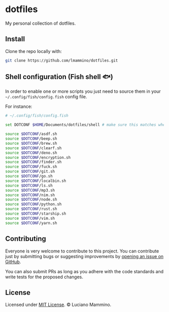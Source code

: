 # dotfiles

My personal collection of dotfiles.


## Install

Clone the repo locally with:

```bash
git clone https://github.com/lmammino/dotfiles.git
```


## Shell configuration (Fish shell 🐟)

In order to enable one or more scripts you just need to source them in your `~/.config/fish/config.fish` config file.

For instance:

```bash
# ~/.config/fish/config.fish

set DOTCONF $HOME/Documents/dotfiles/shell # make sure this matches where you cloned the repo

source $DOTCONF/asdf.sh
source $DOTCONF/beep.sh
source $DOTCONF/brew.sh
source $DOTCONF/clearf.sh
source $DOTCONF/deno.sh
source $DOTCONF/encryption.sh
source $DOTCONF/finder.sh
source $DOTCONF/fuck.sh
source $DOTCONF/git.sh
source $DOTCONF/go.sh
source $DOTCONF/localbin.sh
source $DOTCONF/ls.sh
source $DOTCONF/mp3.sh
source $DOTCONF/nim.sh
source $DOTCONF/node.sh
source $DOTCONF/python.sh
source $DOTCONF/rust.sh
source $DOTCONF/starship.sh
source $DOTCONF/vim.sh
source $DOTCONF/yarn.sh
```


## Contributing

Everyone is very welcome to contribute to this project. You can contribute just by submitting bugs or
suggesting improvements by [opening an issue on GitHub](https://github.com/lmammino/dotfiles/issues).

You can also submit PRs as long as you adhere with the code standards and write tests for the proposed changes.


## License

Licensed under [MIT License](LICENSE). © Luciano Mammino.
